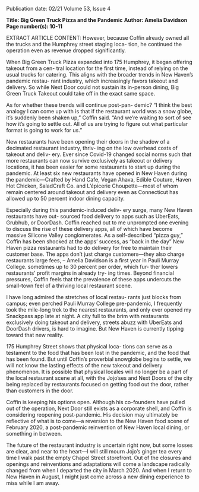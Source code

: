 Publication date: 02/21
Volume 53, Issue 4

**Title: Big Green Truck Pizza and the Pandemic**
**Author: Amelia Davidson**
**Page number(s): 10-11**

EXTRACT ARTICLE CONTENT:
However, because Coffin already owned all 
the trucks and the Humphrey street staging loca-
tion, he continued the operation even as revenue 
dropped significantly. 

When Big Green Truck Pizza expanded into 175 
Humphrey, it began offering takeout from a cen-
tral location for the first time, instead of relying on 
the usual trucks for catering. This aligns with the 
broader trends in New Haven’s pandemic restau-
rant industry, which increasingly favors takeout and 
delivery. So while Next Door could not sustain its 
in-person dining, Big Green Truck Takeout could 
take off in the exact same space. 

As for whether these trends will continue post-pan-
demic? “I think the best analogy I can come up with 
is that if the restaurant world was a snow globe, it’s 
suddenly been shaken up,” Coffin said. “And we’re 
waiting to sort of see how it’s going to settle out. All 
of us are trying to figure out what particular format 
is going to work for us.”

New restaurants have been opening their doors in 
the shadow of a decimated restaurant industry, thriv-
ing on the low overhead costs of takeout and deliv-
ery. Ever since Covid-19 changed social norms such 
that more restaurants can now survive exclusively as 
takeout or delivery locations, it has been easier for 
some restaurants to start up during the pandemic. At 
least six new restaurants have opened in New Haven 
during the pandemic—Crafted by Hand Cafe, 
Vegan Ahava, Edible Couture, Haven Hot Chicken, 
SaladCraft Co. and L’épicerie Choupette—most of 
whom remain centered around takeout and delivery 
even as Connecticut has allowed up to 50 percent 
indoor dining capacity. 

Especially during this pandemic-induced deliv-
ery surge, many New Haven restaurants have out-
sourced food delivery to apps such as UberEats, 
Grubhub, or DoorDash. Coffin reached out to me 
unprompted one evening to discuss the rise of these 
delivery apps, all of which have become massive 
Silicone Valley conglomerates. As a self-described 
“pizza guy,” Coffin has been shocked at the apps’ 
success, as “back in the day” New Haven pizza 
restaurants had to do delivery for free to maintain 
their customer base. The apps don’t just charge 
customers—they also charge restaurants large fees, 
– Amelia Davidson is a first year 
in Pauli Murray College.
sometimes up to 30 percent per order, which fur-
ther lowers restaurants’ profit margins in already try-
ing times. Beyond financial pressures, Coffin feels 
that the prevalence of these apps undercuts the 
small-town feel of a thriving local restaurant scene.

I have long admired the stretches of local restau-
rants just blocks from campus; even perched Pauli 
Murray College pre-pandemic, I frequently took the 
mile-long trek to the nearest restaurants, and only 
ever opened my Snackpass app late at night. A city 
full to the brim with restaurants exclusively doing 
takeout and delivery, streets abuzz with UberEats 
and DoorDash drivers, is hard to imagine. But New 
Haven is currently tipping toward that new reality.

175 Humphrey Street shows that physical loca-
tions can serve as a testament to the food that has 
been lost in the pandemic, and the food that has 
been found. But until Coffin’s proverbial snowglobe 
begins to settle, we will not know the lasting effects 
of the new takeout and delivery phenomenon. It 
is possible that physical locales will no longer be 
a part of the local restaurant scene at all, with the 
Jojo’ses and Next Doors of the city being replaced 
by restaurants focused on getting food out the door, 
rather than customers in the door. 

Coffin is keeping his options open. Although his 
co-founders have pulled out of the operation, Next 
Door still exists as a corporate shell, and Coffin is 
considering reopening post-pandemic. His decision 
may ultimately be reflective of what is to come—a 
reversion to the New Haven food scene of February 
2020, a post-pandemic reinvention of New Haven 
local dining, or something in between. 

The future of the restaurant industry is uncertain 
right now, but some losses are clear, and near to 
the heart—I will still mourn Jojo’s ginger tea every 
time I walk past the empty Chapel Street storefront. 
Out of the closures and openings and reinventions 
and adaptations will come a landscape radically 
changed from when I departed the city in March 
2020. And when I return to New Haven in August, 
I might just come across a new dining experience to 
miss while I am away. 


<br>
